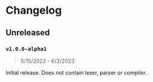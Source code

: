 # Changelog

## Unreleased

### `v1.0.0-alpha1`

> 5/15/2023 - 6/2/2023

Initial release. Does not contain lexer, parser or compiler.

